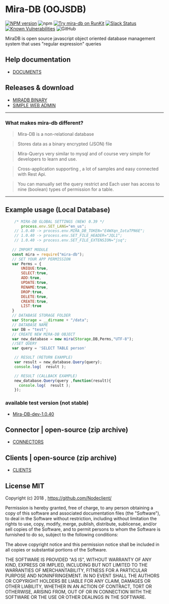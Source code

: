 # Mira-DB (OOJSDB)

[![NPM version][npm-image]][npm-url]
![npm](https://img.shields.io/npm/dt/mira-db)
[![Try mira-db on RunKit](https://badge.runkitcdn.com/mira-db.svg)](https://npm.runkit.com/mira-db)
[![Slack Status](https://img.shields.io/badge/slack-Nodeclient-blue.svg?longCache=true&style=flat)](https://join.slack.com/t/nodeclient/shared_invite/enQtNDg5NzE0MjQyNTMyLTE3ZTdkMDQ0ODEzZThmNDQ3NjhhZGMwZWQ4MDI0YTI2MDEwOTQ3YjVjZmUyY2FmZTlhN2IwMDYwNmI4YjhjNzk)
[![Known Vulnerabilities](https://snyk.io/test/npm/mira-db/badge.svg)](https://snyk.io/test/npm/mira-db)
![GitHub](https://img.shields.io/github/license/mashape/apistatus.svg)

MiraDB is open source javascript object oriented database management system that uses "regular expression" queries 

## Help documentation
* [DOCUMENTS][df9]

## Releases & download
* [MIRADB BINARY][df15]
* [SIMPLE WEB ADMIN][df14] 

----
### What makes mira-db different?
 > Mira-DB is a non-relational database

 > Stores data as a binary encrypted (JSON) file 
 
 > Mira-Querys very similar to mysql and of course  very simple for developers to learn and use.

 > Cross-application supporting , a lot of samples and easy connected with Rest Api.
 
 > You can manually set the query restrict and Each user has access to nine (boolean) types of permission for a table.
----

## Example usage (Local Database)

 ```js
     /* MIRA-DB GLOBAL SETTINGS (NEW) 0.39 */
        process.env.SET_LANG="en_us"; 
     // 1.0.40 -> process.env.MIRA_DB_TOKEN="E4WXqn_IotaTPN6E";   
     // 1.0.40 -> process.env.SET_FILE_HEADER="JQL1";          
     // 1.0.40 -> process.env.SET_FILE_EXTENSION="jsq";  
    
    // IMPORT MODULE
    const mira = require("mira-db");
    // SET YOUR APP PERMISSION
    var Perms = { 
        UNIQUE:true,
        SELECT:true,
        ADD:true,
        UPDATE:true,
        RENAME:true,
        DROP:true,
        DELETE:true,
        CREATE:true,
        LIST:true 
    }
    // DATABASE STORAGE FOLDER
    var Storage = __dirname + "/data";
    // DATABASE NAME
    var DB = "test";
    // CREATE NEW MIRA-DB OBJECT
    var new_database = new mira(Storage,DB,Perms,"UTF-8");
    //SET QUERY
    var query = 'SELECT TABLE person'
```
```js    
    // RESULT (RETURN EXAMPLE)
    var result = new_database.Query(query);  
    console.log(  result );
```  
```js    
    // RESULT (CALLBACK EXAMPLE)
    new_database.Query(query ,function(result){
      console.log(  result );
    });            
```  

### available test version (not stable)
* [Mira-DB-dev-1.0.40][df200]

## Connector | open-source (zip archive)
* [CONNECTORS][df1]

## Clients | open-source (zip archive)
* [CLIENTS][df2]


## License MIT

Copyright (c) 2018 , https://github.com/Nodeclient/

Permission is hereby granted, free of charge, to any person obtaining
a copy of this software and associated documentation files (the
"Software"), to deal in the Software without restriction, including
without limitation the rights to use, copy, modify, merge, publish,
distribute, sublicense, and/or sell copies of the Software, and to
permit persons to whom the Software is furnished to do so, subject to
the following conditions:

The above copyright notice and this permission notice shall be
included in all copies or substantial portions of the Software.

THE SOFTWARE IS PROVIDED "AS IS", WITHOUT WARRANTY OF ANY KIND,
EXPRESS OR IMPLIED, INCLUDING BUT NOT LIMITED TO THE WARRANTIES OF
MERCHANTABILITY, FITNESS FOR A PARTICULAR PURPOSE AND
NONINFRINGEMENT. IN NO EVENT SHALL THE AUTHORS OR COPYRIGHT HOLDERS BE
LIABLE FOR ANY CLAIM, DAMAGES OR OTHER LIABILITY, WHETHER IN AN ACTION
OF CONTRACT, TORT OR OTHERWISE, ARISING FROM, OUT OF OR IN CONNECTION
WITH THE SOFTWARE OR THE USE OR OTHER DEALINGS IN THE SOFTWARE.

   [df142]: <https://github.com/Nodeclient/Mira-DB/blob/master/language/readme.md>
   [df141]: <https://github.com/Nodeclient/Mira-DB/blob/master/language/sample.json>
   [df200]: <https://github.com/Nodeclient/Mira-DB/tree/master/sources/mira-dev-1.0.40>
   [df2]: <https://git.io/fpQur>
   [df1]: <https://git.io/fpQua>
   [df15]: <https://git.io/fpabN>
   [df14]: <https://nodeclient.github.io/helpdocs/#simple-admin-section>
   [df9]: <https://nodeclient.github.io/helpdocs/>

   [npm-image]: https://img.shields.io/npm/v/mira-db.svg?style=flat
   [npm-url]: https://npmjs.org/package/mira-db
   [downloads-image]: https://img.shields.io/npm/dm/mira-db.svg?style=flat
   [downloads-url]: https://npmjs.org/package/mira-db
